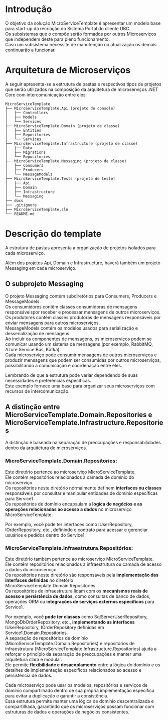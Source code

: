 # Introdução
O objetivo da solução MicroServiceTemplate é apresentar um modelo base para start-up da recriação do Sistema Portal do cliente UBC.  
Os subsistemas que o compôe serão formados por outros Microserviços que independem deste para pleno funcionamento.  
Caso um subsistema necessite de manutenção ou atualização os demais continuarão a funcionar.  

# Arquitetura de Microserviços
A seguir apresenta-se a estrutura de pastas e respectivos tipos de projetos que serão utilizados na composição da arquitetura de microserviços .NET Core com intercomunicação entre eles:

```
MicroServiceTemplate
├── MicroServiceTemplate.Api (projeto de console)
│   ├── Controllers
│   ├── Models
│   └── Services
├── MicroServiceTemplate.Domain (projeto de classe)
│   ├── Entities
│   ├── Repositories
│   └── Services
├── MicroServiceTemplate.Infrastructure (projeto de classe)
│   ├── Data
│   ├── Migrations
│   └── Repositories
├── MicroServiceTemplate.Messaging (projeto de classe)
│   ├── Consumers
│   ├── Producers
│   └── MessageModels
├── MicroServiceTemplate.Tests (projeto de teste)
│   ├── Api
│   ├── Domain
│   ├── Infrastructure
│   └── Messaging
├── docs
├── .gitignore
├── MicroServiceTemplate.sln
└── README.md
```

# Descrição do template
A estrutura de pastas apresenta a organização de projetos isolados para cada microserviço.

Além dos projetos Api, Domain e Infrastructure, haverá também um projeto Messaging em cada microserviço.

## O subprojeto Messaging
O projeto Messaging contém subdiretórios para Consumers, Producers e MessageModels.  
Os consumidores contêm classes consumidoras de mensagens responsáveis ​​por receber e processar mensagens de outros microserviços.  
Os produtores contêm classes produtoras de mensagens responsáveis ​​por enviar mensagens para outros microserviços.  
MessageModels contém os modelos usados ​​para serialização e desserialização de mensagens.  
Ao incluir os componentes de mensagens, os microserviços podem se comunicar usando um sistema de mensagens (por exemplo, RabbitMQ, Azure Service Bus, Kafka).  
Cada microserviço pode consumir mensagens de outros microserviços e produzir mensagens que podem ser consumidas por outros microserviços, possibilitando a comunicação e coordenação entre eles.  

Lembrando de que a estrutura pode variar dependendo de suas necessidades e preferências específicas.  
Este exemplo fornece uma base para organizar seus microserviços com recursos de intercomunicação.

## A distinção entre MicroServiceTemplate.Domain.Repositories e MicroServiceTemplate.Infrastructure.Repositories 
A distinção é baseada na separação de preocupações e responsabilidades dentro da arquitetura de microserviços.

### MicroServiceTemplate.Domain.Repositories:  
Este diretório pertence ao microserviço MicroServiceTemplate.  
Ele contém repositórios relacionados à camada de domínio do microserviço.  
Os repositórios neste diretório normalmente definem **interfaces ou classes** responsáveis ​​por consultar e manipular entidades de domínio específicas para Service1.  
Os repositórios de domínio encapsulam a **lógica de negócios e as operações relacionadas ao acesso a dados** no microserviço MicroServiceTemplate.  

Por exemplo, você pode ter interfaces como IUserRepository, IOrderRepository, etc., definindo o contrato para acessar e gerenciar usuários e pedidos dentro do Service1.  

### MicroServiceTemplate.Infraestrutura.Repositórios:  
Este diretório também pertence ao microserviço MicroServiceTemplate.  
Ele contém repositórios relacionados à infraestrutura ou camada de acesso a dados do microserviço.  
Os repositórios neste diretório são responsáveis ​​pela **implementação das interfaces definidas** no diretório MicroServiceTemplate.Domain.Repositories.  
Os repositórios de infraestrutura lidam com os **mecanismos reais de acesso e persistência de dados**, como consultas de banco de dados, operações ORM ou **integrações de serviços externos específicos** para Service1.  

Por exemplo, você **pode ter classes** como SqlServerUserRepository, MongoDbOrderRepository, etc., **implementando as interfaces** IUserRepository, IOrderRepository definidas em Service1.Domain.Repositories.  
A separação de repositórios de domínio (MicroServiceTemplate.Domain.Repositories) e repositórios de infraestrutura (MicroServiceTemplate.Infrastructure.Repositories) ajuda a reforçar o princípio da separação de preocupações e manter uma arquitetura clara e modular.  
Ele permite **flexibilidade e desacoplamento** entre a lógica do domínio e os detalhes de implementação específicos relacionados ao acesso e persistência de dados.  

Cada microserviço pode usar os modelos, repositórios e serviços de domínio compartilhado dentro de sua própria implementação específica para evitar a duplicação e garantir a consistência.  
Essa estrutura permite manter uma lógica de domínio descentralizada e compartilhada, garantindo que os microserviços possam funcionar com estruturas de dados e operações de negócios consistentes.  
